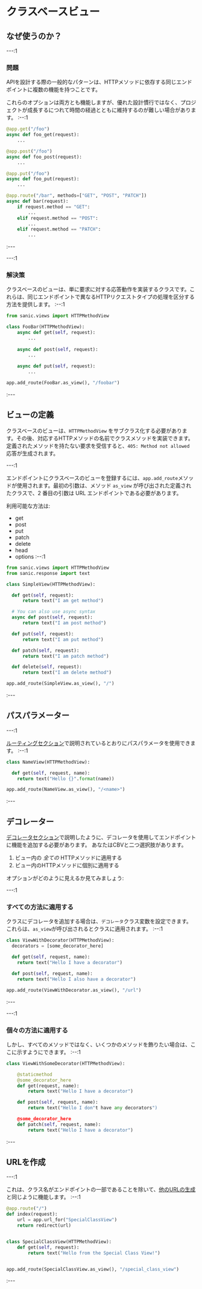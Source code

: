 # クラスベースビュー

## なぜ使うのか？

---:1

### 問題

APIを設計する際の一般的なパターンは、HTTPメソッドに依存する同じエンドポイントに複数の機能を持つことです。

これらのオプションは両方とも機能しますが、優れた設計慣行ではなく、プロジェクトが成長するにつれて時間の経過とともに維持するのが難しい場合があります。
:--:1
```python
@app.get("/foo")
async def foo_get(request):
    ...

@app.post("/foo")
async def foo_post(request):
    ...

@app.put("/foo")
async def foo_put(request):
    ...

@app.route("/bar", methods=["GET", "POST", "PATCH"])
async def bar(request):
    if request.method == "GET":
        ...
    elif request.method == "POST":
        ...
    elif request.method == "PATCH":
        ...
```
:---

---:1

### 解決策

クラスベースのビューは、単に要求に対する応答動作を実装するクラスです。これらは、同じエンドポイントで異なるHTTPリクエストタイプの処理を区分する方法を提供します。
:--:1
```python
from sanic.views import HTTPMethodView

class FooBar(HTTPMethodView):
    async def get(self, request):
        ...
        
    async def post(self, request):
        ...
        
    async def put(self, request):
        ...

app.add_route(FooBar.as_view(), "/foobar")
```
:---

## ビューの定義

クラスベースのビューは、`HTTPMethodView` をサブクラス化する必要があります。その後、対応するHTTPメソッドの名前でクラスメソッドを実装できます。定義されたメソッドを持たない要求を受信すると、`405: Method not allowed` 応答が生成されます。

---:1

エンドポイントにクラスベースのビューを登録するには、`app.add_route`メソッドが使用されます。最初の引数は、メソッド `as_view` が呼び出された定義されたクラスで、2 番目の引数は URL エンドポイントである必要があります。

利用可能な方法は:

- get
- post
- put
- patch
- delete
- head
- options
:--:1
```python
from sanic.views import HTTPMethodView
from sanic.response import text

class SimpleView(HTTPMethodView):

  def get(self, request):
      return text("I am get method")

  # You can also use async syntax
  async def post(self, request):
      return text("I am post method")

  def put(self, request):
      return text("I am put method")

  def patch(self, request):
      return text("I am patch method")

  def delete(self, request):
      return text("I am delete method")

app.add_route(SimpleView.as_view(), "/")
```
:---

## パスパラメーター

---:1

[ルーティングセクション](/guide/basics/routing.md)で説明されているとおりにパスパラメータを使用できます。
:--:1
```python
class NameView(HTTPMethodView):

  def get(self, request, name):
    return text("Hello {}".format(name))

app.add_route(NameView.as_view(), "/<name>")
```
:---

## デコレーター

[デコレータセクション](/guide/best-practices/decorators.md)で説明したように、デコレータを使用してエンドポイントに機能を追加する必要があります。 あなたはCBVと二つ選択肢があります。

1. ビュー内の _全ての_ HTTPメソッドに適用する
2. ビュー内のHTTPメソッドに個別に適用する

オプションがどのように見えるか見てみましょう:

---:1

### すべての方法に適用する

クラスにデコレータを追加する場合は、`デコレータ`クラス変数を設定できます。これらは、`as_view`が呼び出されるとクラスに適用されます。
:--:1
```python
class ViewWithDecorator(HTTPMethodView):
  decorators = [some_decorator_here]

  def get(self, request, name):
    return text("Hello I have a decorator")

  def post(self, request, name):
    return text("Hello I also have a decorator")

app.add_route(ViewWithDecorator.as_view(), "/url")
```
:---

---:1

### 個々の方法に適用する

しかし、すべてのメソッドではなく、いくつかのメソッドを飾りたい場合は、ここに示すようにできます。
:--:1
```python
class ViewWithSomeDecorator(HTTPMethodView):

    @staticmethod
    @some_decorator_here
    def get(request, name):
        return text("Hello I have a decorator")

    def post(self, request, name):
        return text("Hello I don"t have any decorators")

    @some_decorator_here
    def patch(self, request, name):
        return text("Hello I have a decorator")
```
:---

## URLを作成
---:1

これは、クラス名がエンドポイントの一部であることを除いて、[他のURLの生成](/guide/basics/routing.md#generating-a-url)と同じように機能します。
:--:1
```python
@app.route("/")
def index(request):
    url = app.url_for("SpecialClassView")
    return redirect(url)


class SpecialClassView(HTTPMethodView):
    def get(self, request):
        return text("Hello from the Special Class View!")


app.add_route(SpecialClassView.as_view(), "/special_class_view")
```
:---
